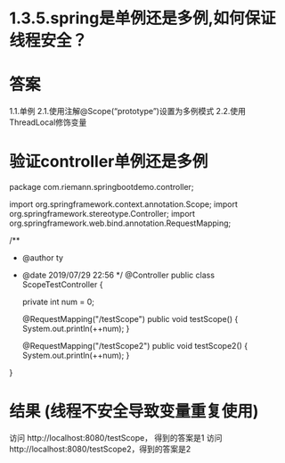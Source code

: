 # 1.3.5.spring是单例还是多例,如何保证线程安全？


# 答案
1.1.单例
2.1.使用注解@Scope(“prototype”)设置为多例模式
2.2.使用ThreadLocal修饰变量


# 验证controller单例还是多例
package com.riemann.springbootdemo.controller;

import org.springframework.context.annotation.Scope;
import org.springframework.stereotype.Controller;
import org.springframework.web.bind.annotation.RequestMapping;

/**
 * @author ty
 * @date 2019/07/29 22:56
 */
@Controller
public class ScopeTestController {

    private int num = 0;

    @RequestMapping("/testScope")
    public void testScope() {
        System.out.println(++num);
    }

    @RequestMapping("/testScope2")
    public void testScope2() {
        System.out.println(++num);
    }

}
# 结果 (线程不安全导致变量重复使用)
访问 http://localhost:8080/testScope， 得到的答案是1
访问 http://localhost:8080/testScope2，得到的答案是2
